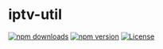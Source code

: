 # iptv-util

[![npm downloads](https://img.shields.io/npm/dw/iptv-util.svg)](https://www.npmjs.com/package/iptv-util)
[![npm version](https://img.shields.io/npm/v/iptv-util.svg)](https://www.npmjs.com/package/iptv-util)
[![License](https://img.shields.io/npm/l/iptv-util.svg)](https://www.npmjs.com/package/iptv-util)